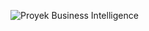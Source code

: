 ![Proyek Business Intelligence](https://github.com/SeyulS/Report-And-Visualization-Power-BI/assets/135983891/292f8041-0508-49cf-915a-4bf87339e2ed)
